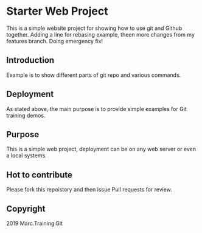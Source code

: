 # Starter Web Project

This is a simple website project for showing how to use git and Github together. Adding a line for rebasing example, theen more changes from my features branch.
Doing emergency fix!

## Introduction

Example is to show different parts of git repo and various commands.

## Deployment

As stated above, the main purpose is to provide simple examples for Git training demos.

## Purpose

This is a simple web project, deployment can be on any web server or even a local systems.

## Hot to contribute

Please fork this repoistory and then issue Pull requests for review.

## Copyright

2019 Marc.Training.Git